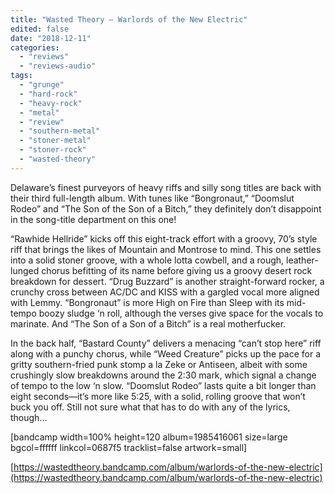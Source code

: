 ```yaml
---
title: "Wasted Theory – Warlords of the New Electric"
edited: false
date: "2018-12-11"
categories:
  - "reviews"
  - "reviews-audio"
tags:
  - "grunge"
  - "hard-rock"
  - "heavy-rock"
  - "metal"
  - "review"
  - "southern-metal"
  - "stoner-metal"
  - "stoner-rock"
  - "wasted-theory"
---
```


Delaware’s finest purveyors of heavy riffs and silly song titles are back with their third full-length album. With tunes like “Bongronaut,” “Doomslut Rodeo” and “The Son of the Son of a Bitch,” they definitely don’t disappoint in the song-title department on this one!

“Rawhide Hellride” kicks off this eight-track effort with a groovy, 70’s style riff that brings the likes of Mountain and Montrose to mind. This one settles into a solid stoner groove, with a whole lotta cowbell, and a rough, leather-lunged chorus befitting of its name before giving us a groovy desert rock breakdown for dessert. “Drug Buzzard” is another straight-forward rocker, a crunchy cross between AC/DC and KISS with a gargled vocal more aligned with Lemmy. “Bongronaut” is more High on Fire than Sleep with its mid-tempo boozy sludge ‘n roll, although the verses give space for the vocals to marinate. And “The Son of a Son of a Bitch” is a real motherfucker.

In the back half, “Bastard County” delivers a menacing “can’t stop here” riff along with a punchy chorus, while “Weed Creature” picks up the pace for a gritty southern-fried punk stomp a la Zeke or Antiseen, albeit with some crushingly slow breakdowns around the 2:30 mark, which signal a change of tempo to the low ‘n slow. “Doomslut Rodeo” lasts quite a bit longer than eight seconds—it’s more like 5:25, with a solid, rolling groove that won’t buck you off. Still not sure what that has to do with any of the lyrics, though…

\[bandcamp width=100% height=120 album=1985416061 size=large bgcol=ffffff linkcol=0687f5 tracklist=false artwork=small\]

[https://wastedtheory.bandcamp.com/album/warlords-of-the-new-electric](https://wastedtheory.bandcamp.com/album/warlords-of-the-new-electric)
